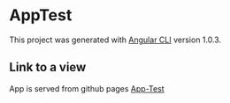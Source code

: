 # AppTest

This project was generated with [Angular CLI](https://github.com/angular/angular-cli) version 1.0.3.

## Link to a view
App is served from github pages [App-Test](https://ng4-material-app.herokuapp.com/)
